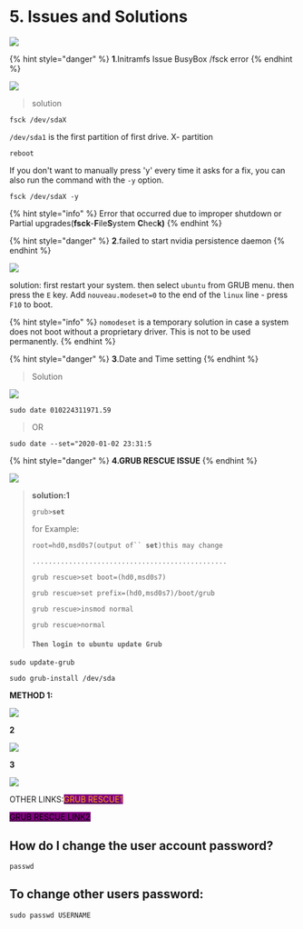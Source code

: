 # 5. Issues and Solutions

![](<../.gitbook/assets/Bug fixing.gif>)

{% hint style="danger" %}
**1**.Initramfs Issue BusyBox /fsck error
{% endhint %}

![](../.gitbook/assets/FSCK.jpg)

> solution

```
fsck /dev/sdaX
```

&#x20;`/dev/sda1` is the first partition of first drive. X- partition

```
reboot
```

If you don't want to manually press 'y' every time it asks for a fix, you can also run the command with the `-y` option.

```
fsck /dev/sdaX -y
```

{% hint style="info" %}
Error that occurred due to improper shutdown or Partial upgrades(**fsck**-**F**ile**S**ystem **C**hec**k)**
{% endhint %}

{% hint style="danger" %}
**2**.failed to start nvidia persistence daemon
{% endhint %}

![](../.gitbook/assets/500089300355\_338398.jpg)

solution: first restart your system. then select `ubuntu` from GRUB menu. then press the `E` key. Add `nouveau.modeset=0` to the end of the `linux` line - press `F10` to boot.

{% hint style="info" %}
&#x20;`nomodeset` is a temporary solution in case a system does not boot without a proprietary driver. This is not to be used permanently.
{% endhint %}

{% hint style="danger" %}
**3**.Date and Time setting
{% endhint %}

> Solution

![](../.gitbook/assets/IMAGE2.jpg)

```
sudo date 010224311971.59
```

> OR

```
sudo date --set="2020-01-02 23:31:5
```

{% hint style="danger" %}
**4.GRUB RESCUE ISSUE**
{% endhint %}

![](../.gitbook/assets/grubpic.jpg)

> **solution:1**
>
> `grub>`**`set`**
>
> for Example:
>
> `root=hd0,msd0s7(output of`` `**`set`**`)this may change`
>
> `................................................`
>
> `grub rescue>set boot=(hd0,msd0s7)`
>
> `grub rescue>set prefix=(hd0,msd0s7)/boot/grub`
>
> `grub rescue>insmod normal`
>
> `grub rescue>normal`
>
> #### `Then login to ubuntu update Grub`
>
> &#x20;

```
sudo update-grub
```

```
sudo grub-install /dev/sda
```

**METHOD 1:**

![](../.gitbook/assets/grub.JPG)

**2**

![](../.gitbook/assets/grub2.JPG)

**3**

![](../.gitbook/assets/grub3.JPG)

OTHER LINKS:[<mark style="color:orange;background-color:purple;">GRUB RESCUE</mark>](https://www.pcsuggest.com/grub-rescue-linux/)<mark style="color:orange;background-color:purple;">1</mark>&#x20;

[<mark style="background-color:purple;">GRUB RESCUE LINK2</mark>](https://itsfoss.com/fix-minimal-bash-line-editing-supported-grub-error-linux/)



## How do I change the user account password?

```
passwd
```

## To change other users password:

```
sudo passwd USERNAME
```
